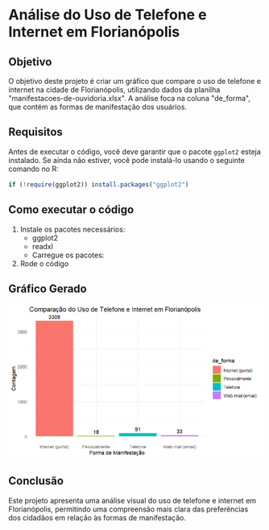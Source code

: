 # Análise do Uso de Telefone e Internet em Florianópolis

## Objetivo

O objetivo deste projeto é criar um gráfico que compare o uso de telefone e internet na cidade de Florianópolis, utilizando dados da planilha "manifestacoes-de-ouvidoria.xlsx". A análise foca na coluna "de_forma", que contém as formas de manifestação dos usuários.

## Requisitos

Antes de executar o código, você deve garantir que o pacote `ggplot2` esteja instalado. Se ainda não estiver, você pode instalá-lo usando o seguinte comando no R:

```r #Instalar o pacote ggplot2, caso ainda não esteja instalado
if (!require(ggplot2)) install.packages("ggplot2")
```

## Como executar o código
1. Instale os pacotes necessários:
    - ggplot2
    - readxl
    - Carregue os pacotes:
2. Rode o código 

## Gráfico Gerado
![Gráfico](grafico.png)



## Conclusão
Este projeto apresenta uma análise visual do uso de telefone e internet em Florianópolis, permitindo uma compreensão mais clara das preferências dos cidadãos em relação às formas de manifestação.

 